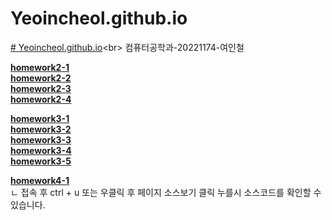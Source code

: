 # Yeoincheol.github.io
[# Yeoincheol.github.io]([https://Yeoincheol.github.io](https://github.com/Yeoincheol/Yeoincheol.github.io/tree/main))<br>
컴퓨터공학과-20221174-여인철

[**homework2-1**](https://Yeoincheol.github.io/homework2-1.html)<br>
[**homework2-2**](https://Yeoincheol.github.io/homework2-2.html)<br>
[**homework2-3**](https://Yeoincheol.github.io/homework2-3.html)<br>
[**homework2-4**](https://Yeoincheol.github.io/homework2-4.html)<br>

[**homework3-1**](https://Yeoincheol.github.io/homework3-1.jpg)<br>
[**homework3-2**](https://Yeoincheol.github.io/homework3-2.jpg)<br>
[**homework3-3**](https://Yeoincheol.github.io/homework3-3.jpg)<br>
[**homework3-4**](https://Yeoincheol.github.io/homework3-4.jpg)<br>
[**homework3-5**](https://Yeoincheol.github.io/homework3-5.html)<br>

[**homework4-1**](https://Yeoincheol.github.io/homework4-1.html)<br>
ㄴ 접속 후  ctrl + u 또는 우클릭 후 페이지 소스보기 클릭 누를시 소스코드를 확인할 수 있습니다.<br>

